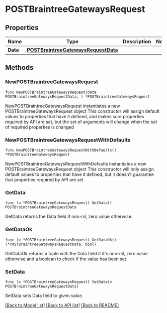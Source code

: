 # POSTBraintreeGatewaysRequest

## Properties

Name | Type | Description | Notes
------------ | ------------- | ------------- | -------------
**Data** | [**POSTBraintreeGatewaysRequestData**](POSTBraintreeGatewaysRequestData.md) |  | 

## Methods

### NewPOSTBraintreeGatewaysRequest

`func NewPOSTBraintreeGatewaysRequest(data POSTBraintreeGatewaysRequestData, ) *POSTBraintreeGatewaysRequest`

NewPOSTBraintreeGatewaysRequest instantiates a new POSTBraintreeGatewaysRequest object
This constructor will assign default values to properties that have it defined,
and makes sure properties required by API are set, but the set of arguments
will change when the set of required properties is changed

### NewPOSTBraintreeGatewaysRequestWithDefaults

`func NewPOSTBraintreeGatewaysRequestWithDefaults() *POSTBraintreeGatewaysRequest`

NewPOSTBraintreeGatewaysRequestWithDefaults instantiates a new POSTBraintreeGatewaysRequest object
This constructor will only assign default values to properties that have it defined,
but it doesn't guarantee that properties required by API are set

### GetData

`func (o *POSTBraintreeGatewaysRequest) GetData() POSTBraintreeGatewaysRequestData`

GetData returns the Data field if non-nil, zero value otherwise.

### GetDataOk

`func (o *POSTBraintreeGatewaysRequest) GetDataOk() (*POSTBraintreeGatewaysRequestData, bool)`

GetDataOk returns a tuple with the Data field if it's non-nil, zero value otherwise
and a boolean to check if the value has been set.

### SetData

`func (o *POSTBraintreeGatewaysRequest) SetData(v POSTBraintreeGatewaysRequestData)`

SetData sets Data field to given value.



[[Back to Model list]](../README.md#documentation-for-models) [[Back to API list]](../README.md#documentation-for-api-endpoints) [[Back to README]](../README.md)


